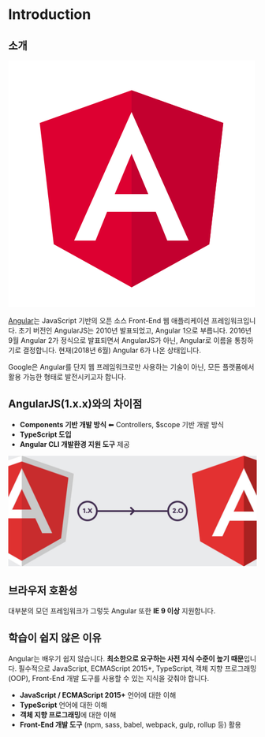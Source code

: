 # Introduction

## 소개

![Angular Front-End Framework](.gitbook/assets/angular%20%281%29.svg)

[Angular](https://angular.io)는 JavaScript 기반의 오픈 소스 Front-End 웹 애플리케이션 프레임워크입니다. 초기 버전인 AngularJS는 2010년 발표되었고, Angular 1으로 부릅니다. 2016년 9월 Angular 2가 정식으로 발표되면서 AngularJS가 아닌, Angular로 이름을 통칭하기로 결정합니다. 현재\(2018년 6월\) Angular 6가 나온 상태입니다.

Google은 Angular를 단지 웹 프레임워크로만 사용하는 기술이 아닌, 모든 플랫폼에서 활용 가능한 형태로 발전시키고자 합니다.

## AngularJS\(1.x.x\)와의 차이점

* **Components 기반 개발 방식** ⬅︎ Controllers, $scope 기반 개발 방식
* **TypeScript 도입**
* **Angular CLI 개발환경 지원 도구** 제공

![AngularJS vs Angular](.gitbook/assets/angularjs-angular2-logo-change.jpg)

## 브라우저 호환성

대부분의 모던 프레임워크가 그렇듯 Angular 또한 **IE 9 이상** 지원합니다.

## 학습이 쉽지 않은 이유

Angular는 배우기 쉽지 않습니다. **최소한으로 요구하는 사전 지식 수준이 높기 때문**입니다. 필수적으로 JavaScript, ECMAScript 2015+, TypeScript, 객체 지향 프로그래밍\(OOP\), Front-End 개발 도구를 사용할 수 있는 지식을 갖춰야 합니다.

* **JavaScript / ECMAScript 2015+** 언어에 대한 이해
* **TypeScript** 언어에 대한 이해
* **객체 지향 프로그래밍**에 대한 이해
* **Front-End 개발 도구** \(npm, sass, babel, webpack, gulp, rollup 등\) 활용



